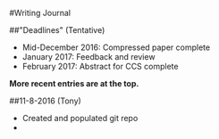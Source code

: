 #Writing Journal

##"Deadlines" (Tentative)
- Mid-December 2016: Compressed paper complete
- January 2017: Feedback and review
- February 2017: Abstract for CCS complete 

__More recent entries are at the top.__

##11-8-2016 (Tony)

- Created and populated git repo
-  